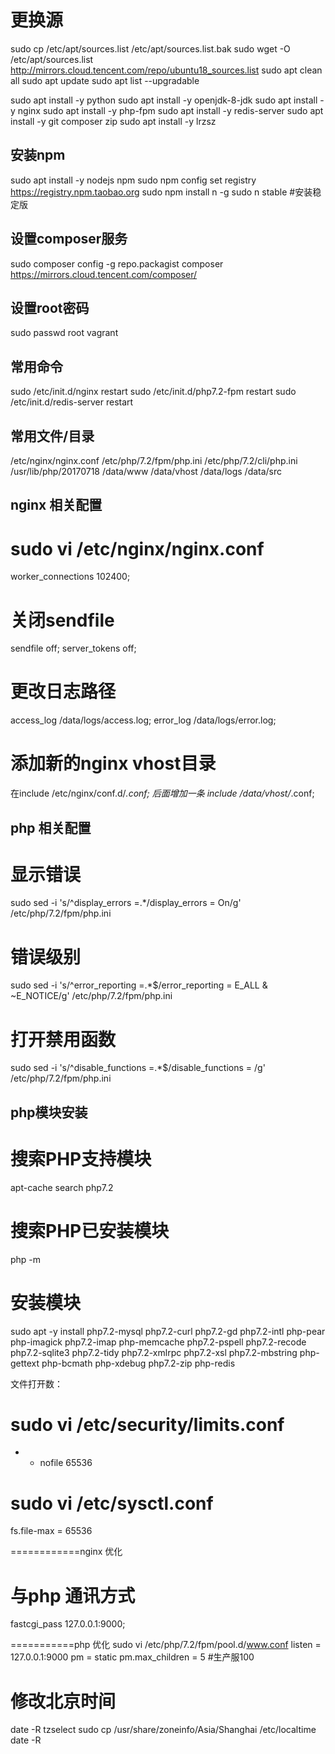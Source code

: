 # 更换源
sudo cp /etc/apt/sources.list /etc/apt/sources.list.bak
sudo wget -O /etc/apt/sources.list http://mirrors.cloud.tencent.com/repo/ubuntu18_sources.list
sudo apt clean all
sudo apt update
sudo apt list --upgradable

sudo apt install -y python
sudo apt install -y openjdk-8-jdk
sudo apt install -y nginx
sudo apt install -y php-fpm
sudo apt install -y redis-server
sudo apt install -y git composer zip
sudo apt install -y lrzsz

## 安装npm
sudo apt install -y nodejs npm
sudo npm config set registry https://registry.npm.taobao.org
sudo npm install n -g
sudo n stable #安装稳定版

## 设置composer服务
sudo composer config -g repo.packagist composer https://mirrors.cloud.tencent.com/composer/

## 设置root密码
sudo passwd root
vagrant

## 常用命令
sudo /etc/init.d/nginx restart
sudo /etc/init.d/php7.2-fpm restart
sudo /etc/init.d/redis-server restart


## 常用文件/目录
/etc/nginx/nginx.conf
/etc/php/7.2/fpm/php.ini
/etc/php/7.2/cli/php.ini
/usr/lib/php/20170718
/data/www
/data/vhost
/data/logs
/data/src


## nginx 相关配置 ##
# sudo vi /etc/nginx/nginx.conf
worker_connections 102400;
# 关闭sendfile
sendfile off;
server_tokens off;
# 更改日志路径
access_log /data/logs/access.log;
error_log /data/logs/error.log;
# 添加新的nginx vhost目录
在include /etc/nginx/conf.d/*.conf; 后面增加一条
include /data/vhost/*.conf;


## php 相关配置 ##
# 显示错误
sudo sed -i 's/^display_errors =.*/display_errors = On/g' /etc/php/7.2/fpm/php.ini
# 错误级别
sudo sed -i 's/^error_reporting =.*$/error_reporting = E_ALL \& ~E_NOTICE/g' /etc/php/7.2/fpm/php.ini
# 打开禁用函数
sudo sed -i 's/^disable_functions =.*$/disable_functions = /g' /etc/php/7.2/fpm/php.ini


## php模块安装
# 搜索PHP支持模块
apt-cache search php7.2
# 搜索PHP已安装模块
php -m
# 安装模块
sudo apt -y install php7.2-mysql php7.2-curl php7.2-gd php7.2-intl php-pear php-imagick php7.2-imap php-memcache php7.2-pspell php7.2-recode php7.2-sqlite3 php7.2-tidy php7.2-xmlrpc php7.2-xsl php7.2-mbstring php-gettext php-bcmath php-xdebug php7.2-zip php-redis


文件打开数：
# sudo vi /etc/security/limits.conf
* - nofile 65536

# sudo vi /etc/sysctl.conf
fs.file-max = 65536

============nginx 优化
# 与php 通讯方式
fastcgi_pass 127.0.0.1:9000;

===========php 优化
sudo vi /etc/php/7.2/fpm/pool.d/www.conf
listen = 127.0.0.1:9000
pm = static
pm.max_children = 5  #生产服100


# 修改北京时间
date -R
tzselect
sudo cp /usr/share/zoneinfo/Asia/Shanghai  /etc/localtime
date -R
